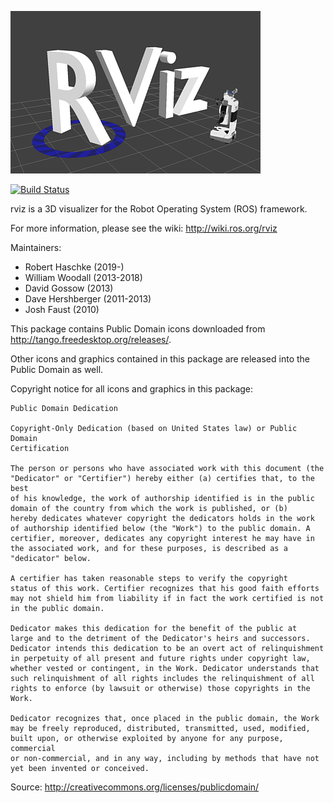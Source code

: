 ![rviz logo](https://raw.githubusercontent.com/ros-visualization/rviz/melodic-devel/images/splash.png)

[![Build Status](http://build.ros.org/buildStatus/icon?job=Mdev__rviz__ubuntu_bionic_amd64)](http://build.ros.org/view/Mdev/job/Mdev__rviz__ubuntu_bionic_amd64/)

rviz is a 3D visualizer for the Robot Operating System (ROS) framework.

For more information, please see the wiki: http://wiki.ros.org/rviz

Maintainers:
- Robert Haschke (2019-)
- William Woodall (2013-2018)
- David Gossow (2013)
- Dave Hershberger (2011-2013)
- Josh Faust (2010)

This package contains Public Domain icons downloaded from http://tango.freedesktop.org/releases/.

Other icons and graphics contained in this package are released into the Public Domain as well.

Copyright notice for all icons and graphics in this package:

```
Public Domain Dedication

Copyright-Only Dedication (based on United States law) or Public Domain
Certification

The person or persons who have associated work with this document (the
"Dedicator" or "Certifier") hereby either (a) certifies that, to the best
of his knowledge, the work of authorship identified is in the public
domain of the country from which the work is published, or (b)
hereby dedicates whatever copyright the dedicators holds in the work
of authorship identified below (the "Work") to the public domain. A
certifier, moreover, dedicates any copyright interest he may have in
the associated work, and for these purposes, is described as a
"dedicator" below.

A certifier has taken reasonable steps to verify the copyright
status of this work. Certifier recognizes that his good faith efforts
may not shield him from liability if in fact the work certified is not
in the public domain.

Dedicator makes this dedication for the benefit of the public at
large and to the detriment of the Dedicator's heirs and successors.
Dedicator intends this dedication to be an overt act of relinquishment
in perpetuity of all present and future rights under copyright law,
whether vested or contingent, in the Work. Dedicator understands that
such relinquishment of all rights includes the relinquishment of all
rights to enforce (by lawsuit or otherwise) those copyrights in the
Work.

Dedicator recognizes that, once placed in the public domain, the Work
may be freely reproduced, distributed, transmitted, used, modified,
built upon, or otherwise exploited by anyone for any purpose, commercial
or non-commercial, and in any way, including by methods that have not
yet been invented or conceived.
```

Source: http://creativecommons.org/licenses/publicdomain/
